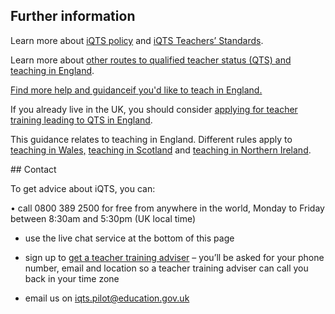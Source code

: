 ## Further information

Learn more about [iQTS policy](https://www.gov.uk/government/publications/international-qualified-teacher-status-iqts/introducing-the-international-qualified-teacher-status-iqts-pilot) and [iQTS Teachers’ Standards](https://www.gov.uk/government/publications/international-qualified-teacher-status-teachers-standards).

Learn more about [other routes to qualified teacher status (QTS) and teaching in England](https://www.gov.uk/government/publications/apply-for-qualified-teacher-status-qts-if-you-teach-outside-the-uk#apply-to-the-teaching-regulation-agency-tra).

[Find more help and guidanceif you'd like to teach in England.](/come-to-england-to-teach-if-you-are-a-teacher-from-outside-the-uk)

If you already live in the UK, you should consider [applying for teacher training leading to QTS in England](/steps-to-become-a-teacher).

This guidance relates to teaching in England. Different rules  apply to [teaching in Wales,](https://www.ewc.wales/site/index.php/en/registration/practitioners-trained-outside-wales.html) [teaching in Scotland](https://teachinscotland.scot/become-a-teacher/qualified-outside-scotland/) and [teaching in Northern Ireland](https://gtcni.org.uk/registration/getting-registered).

## Contact

To get advice about iQTS, you can:

• call 0800 389 2500 for free from anywhere in the world, Monday to Friday between 8:30am and 5:30pm (UK local time)

- use the live chat service at the bottom of this page

- sign up to [get a teacher training adviser](https://adviser-getintoteachingeducation.gov.uk/) – you’ll be asked for your phone number, email and location so a teacher training adviser can call you back in your time zone

- email us on iqts.pilot@education.gov.uk